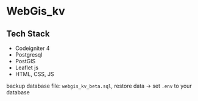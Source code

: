 # WebGis_kv

## Tech Stack
-  Codeigniter 4
-  Postgresql
-  PostGIS
-  Leaflet js
-  HTML, CSS, JS

backup database file: `webgis_kv_beta.sql`, restore data -> set `.env` to your database